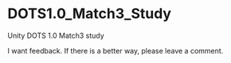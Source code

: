# DOTS1.0_Match3_Study
Unity DOTS 1.0 Match3 study

I want feedback. If there is a better way, please leave a comment.
